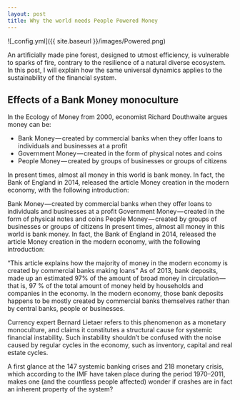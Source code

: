 ```yaml
---
layout: post
title: Why the world needs People Powered Money
---
```


![_config.yml]({{ site.baseurl }}/images/Powered.png)



An artificially made pine forest, designed to utmost efficiency, is vulnerable to sparks of fire, contrary to the resilience of a natural diverse ecosystem. In this post, I will explain how the same universal dynamics applies to the sustainability of the financial system.


## Effects of a Bank Money monoculture

In the Ecology of Money from 2000, economist Richard Douthwaite argues money can be:

- Bank Money — created by commercial banks when they offer loans to individuals and businesses at a profit
- Government Money — created in the form of physical notes and coins
- People Money — created by groups of businesses or groups of citizens

In present times, almost all money in this world is bank money. In fact, the Bank of England in 2014, released the article Money creation in the modern economy, with the following introduction:

Bank Money — created by commercial banks when they offer loans to individuals and businesses at a profit
Government Money — created in the form of physical notes and coins
People Money — created by groups of businesses or groups of citizens
In present times, almost all money in this world is bank money. In fact, the Bank of England in 2014, released the article Money creation in the modern economy, with the following introduction:

“This article explains how the majority of money in the modern economy is created by commercial banks making loans”
As of 2013, bank deposits, made up an estimated 97% of the amount of broad money in circulation — that is, 97 % of the total amount of money held by households and companies in the economy. In the modern economy, those bank deposits happens to be mostly created by commercial banks themselves rather than by central banks, people or businesses.

Currency expert Bernard Lietaer refers to this phenomenon as a monetary monoculture, and claims it constitutes a structural cause for systemic financial instability. Such instability shouldn’t be confused with the noise caused by regular cycles in the economy, such as inventory, capital and real estate cycles.

A first glance at the 147 systemic banking crises and 218 monetary crisis, which according to the IMF have taken place during the period 1970–2011, makes one (and the countless people affected) wonder if crashes are in fact an inherent property of the system?
